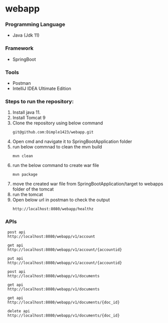 # webapp

### Programming Language
- Java (Jdk 11)

### Framework
- SpringBoot

### Tools
- Postman
- IntelliJ IDEA Ultimate Edition


### Steps to run the repository:
1. Install java 11.
2. Install Tomcat 9
3. Clone the repository using below command
     ```
     git@github.com:Dimple1423/webapp.git
     ```
4. Open cmd and navigate it to SpringBootApplication folder
5. run below commnad to clean the mvn build
     ```
     mvn clean
     ```
6. run the below command to create war file
     ```
     mvn package
     ```
7. move the created war file from SpringBootApplication/target to webapps folder of the tomcat
8. run the tomcat
9. Open below url in postman to check the output
   ```
   http://localhost:8080/webapp/healthz
   ```
### APIs

     post api
     http://localhost:8080/webapp/v1/account

     get api
     http://localhost:8080/webapp/v1/account/{accountid}

     put api
     http://localhost:8080/webapp/v1/account/{accountid}

     post api
     http://localhost:8080/webapp/v1/documents

     get api
     http://localhost:8080/webapp/v1/documents

     get api
     http://localhost:8080/webapp/v1/documents/{doc_id}

     delete api
     http://localhost:8080/webapp/v1/documents/{doc_id}
     
